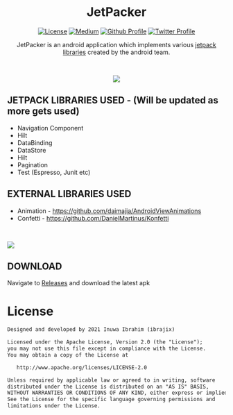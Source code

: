 <h1 align="center">JetPacker</h1>

<p align="center">
  <a href="https://opensource.org/licenses/Apache-2.0"><img alt="License" src="https://img.shields.io/badge/License-Apache%202.0-blue.svg"/></a>
  <a href="https://ibrajix.medium.com"><img alt="Medium" src="https://skydoves.github.io/badges/Story-Medium.svg"/></a>
  <a href="https://github.com/ibrajix"><img alt="Github Profile" src="https://badges.aleen42.com/src/github.svg"/></a> 
  <a href="https://twitter.com/ibrajix"><img alt="Twitter Profile" src="https://badges.aleen42.com/src/twitter.svg"/></a> 
</p>

<p align="center">
  JetPacker is an android application which implements various <a href="https://developer.android.com/jetpack"> jetpack libraries</a> created by the android team.
</p>

<br/>

<p align="center">
<img src ="https://user-images.githubusercontent.com/39574228/145118137-98145ecf-2c13-4bba-8344-1fe69cbc9ef6.png">
</p>

## JETPACK LIBRARIES USED - (Will be updated as more gets used)

* Navigation Component
* Hilt 
* DataBinding
* DataStore
* Hilt
* Pagination
* Test (Espresso, Junit etc)

## EXTERNAL LIBRARIES USED
* Animation - https://github.com/daimajia/AndroidViewAnimations
* Confetti - https://github.com/DanielMartinus/Konfetti

<br/>

![](https://media.giphy.com/media/BHvuvkkgM5BYgcwFzs/giphy.gif)


## DOWNLOAD
Navigate to <a href="https://github.com/ibrajix/JetPacker/releases">Releases</a> and download the latest apk


# License

```xml
Designed and developed by 2021 Inuwa Ibrahim (ibrajix)

Licensed under the Apache License, Version 2.0 (the "License");
you may not use this file except in compliance with the License.
You may obtain a copy of the License at

   http://www.apache.org/licenses/LICENSE-2.0

Unless required by applicable law or agreed to in writing, software
distributed under the License is distributed on an "AS IS" BASIS,
WITHOUT WARRANTIES OR CONDITIONS OF ANY KIND, either express or implied.
See the License for the specific language governing permissions and
limitations under the License.
```
